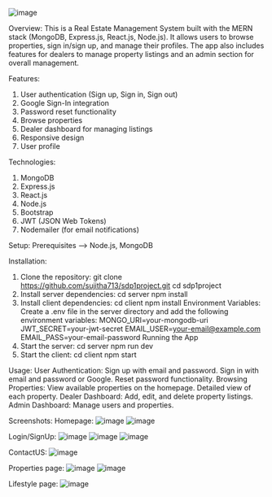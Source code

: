 ![image](https://github.com/user-attachments/assets/e6704c88-1136-48f3-8248-d67450ebbb0f)

Overview:
This is a Real Estate Management System built with the MERN stack (MongoDB, Express.js, React.js, Node.js). It allows users to browse properties, sign in/sign up, and manage their profiles. The app also includes features for dealers to manage property listings and an admin section for overall management.

Features:
  1. User authentication (Sign up, Sign in, Sign out)
  2. Google Sign-In integration
  3. Password reset functionality
  4. Browse properties
  5. Dealer dashboard for managing listings
  6. Responsive design
  7. User profile

Technologies:
  1. MongoDB
  2. Express.js
  3. React.js
  4. Node.js
  5. Bootstrap
  6. JWT (JSON Web Tokens)
  7. Nodemailer (for email notifications)
   
Setup:
Prerequisites --> Node.js, MongoDB

Installation:
1. Clone the repository:
   git clone https://github.com/sujitha713/sdp1project.git
   cd sdp1project
2. Install server dependencies:
  cd server
  npm install
3. Install client dependencies:
  cd client
  npm install
Environment Variables:
  Create a .env file in the server directory and add the following environment variables:
  MONGO_URI=your-mongodb-uri
  JWT_SECRET=your-jwt-secret
  EMAIL_USER=your-email@example.com
  EMAIL_PASS=your-email-password
Running the App
1. Start the server:
  cd server
  npm run dev
2. Start the client:
  cd client
  npm start

Usage:
User Authentication:
  Sign up with email and password.
  Sign in with email and password or Google.
  Reset password functionality.
Browsing Properties:
  View available properties on the homepage.
  Detailed view of each property.
Dealer Dashboard:
  Add, edit, and delete property listings.
Admin Dashboard:
  Manage users and properties.

Screenshots:
Homepage:
![image](https://github.com/user-attachments/assets/e6704c88-1136-48f3-8248-d67450ebbb0f)
![image](https://github.com/user-attachments/assets/edda7105-3c34-4ccc-ba76-9407b43e538b)

Login/SignUp:
![image](https://github.com/user-attachments/assets/7b6fb85c-c8bc-4848-a976-5194bee81553)
![image](https://github.com/user-attachments/assets/f80a73a8-087f-41f2-ba61-05722014679f)
![image](https://github.com/user-attachments/assets/08c95aee-c339-4ab3-84fc-c37c93fb83ca)

ContactUS:
![image](https://github.com/user-attachments/assets/3f603752-1437-4906-af65-c275403b0e52)

Properties page:
![image](https://github.com/user-attachments/assets/824af7c3-9678-467e-8ee4-e74b2a120ec9)
![image](https://github.com/user-attachments/assets/474b8e32-e44f-458c-961b-90003c6ebf92)

Lifestyle page:
![image](https://github.com/user-attachments/assets/a0f06a77-ca6d-4017-bacb-e28ff9dfaf62)
